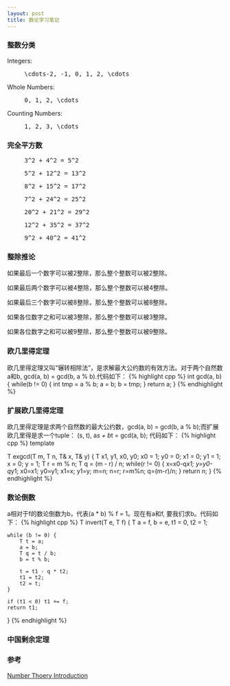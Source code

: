 ```yaml
---
layout: post
title: 数论学习笔记
---
```

### 整数分类
Integers:
<figure class="highlight"><pre class="mathquill-ivanjobs">\cdots-2, -1, 0, 1, 2, \cdots</pre></figure>

Whole Numbers:
<figure class="highlight"><pre class="mathquill-ivanjobs">0, 1, 2, \cdots</pre></figure>

Counting Numbers:
<figure class="highlight"><pre class="mathquill-ivanjobs">1, 2, 3, \cdots</pre></figure>

### 完全平方数
<figure class="highlight"><pre class="mathquill-ivanjobs">3^2 + 4^2 = 5^2</pre></figure>
<figure class="highlight"><pre class="mathquill-ivanjobs">5^2 + 12^2 = 13^2</pre></figure>
<figure class="highlight"><pre class="mathquill-ivanjobs">8^2 + 15^2 = 17^2</pre></figure>
<figure class="highlight"><pre class="mathquill-ivanjobs">7^2 + 24^2 = 25^2</pre></figure>
<figure class="highlight"><pre class="mathquill-ivanjobs">20^2 + 21^2 = 29^2</pre></figure>
<figure class="highlight"><pre class="mathquill-ivanjobs">12^2 + 35^2 = 37^2</pre></figure>
<figure class="highlight"><pre class="mathquill-ivanjobs">9^2 + 40^2 = 41^2</pre></figure>

### 整除推论
如果最后一个数字可以被2整除，那么整个整数可以被2整除。

如果最后两个数字可以被4整除，那么整个整数可以被4整除。

如果最后三个数字可以被8整除，那么整个整数可以被8整除。

如果各位数字之和可以被3整除，那么整个整数可以被3整除。

如果各位数字之和可以被9整除，那么整个整数可以被9整除。

### 欧几里得定理
欧几里得定理又叫“辗转相除法”，是求解最大公约数的有效方法。对于两个自然数a和b, gcd(a, b) = gcd(b, a % b).代码如下：
{% highlight cpp %}
int gcd(a, b) {
  while(b != 0) {
    int tmp = a % b;
    a = b;
    b = tmp;
  }
  return a;
}
{% endhighlight %}

### 扩展欧几里得定理
欧几里得定理是求两个自然数的最大公约数，gcd(a, b) = gcd(b, a % b);而扩展欧几里得是求一个tuple：
(s, t), a*s + b*t = gcd(a, b);
代码如下：
{% highlight cpp %}
template <class T>

T exgcd(T m, T n, T& x, T& y) {
  T x1, y1, x0, y0;
  x0 = 1; y0 = 0;
  x1 = 0; y1 = 1;
  x = 0; y = 1;
  T r = m % n;
  T q = (m - r) / n;
  while(r != 0) {
    x=x0-q*x1; y=y0-q*y1;
    x0=x1; y0=y1;
    x1=x; y1=y;
    m=n; n=r; r=m%n;
    q=(m-r)/n;
  }
  return n;
}
{% endhighlight %}

### 数论倒数
a相对于f的数论倒数为b，代表(a * b) % f = 1。现在有a和f, 要我们求b。代码如下：
{% highlight cpp %}
T invert(T e, T f) {
    T a = f, b = e, t1 = 0, t2 = 1;

    while (b != 0) {
        T t = a;
        a = b;
        T q = t / b;
        b = t % b;

        t = t1 - q * t2;
        t1 = t2;
        t2 = t;
    }

    if (t1 < 0) t1 += f;
    return t1;
}
{% endhighlight %}

### 中国剩余定理


### 参考
[Number Thoery Introduction](https://www.youtube.com/watch?v=FtztfI86pBY&list=PLr3WmPgPWZfX1HUpeyKkP6ir2wOFhqXMO)
